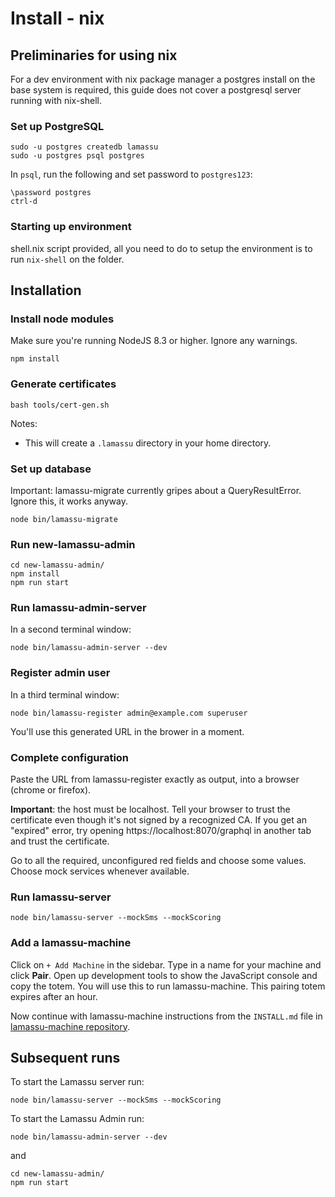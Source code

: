 # Install - nix

## Preliminaries for using nix

For a dev environment with nix package manager a postgres install on the base system is required, this guide does not cover a postgresql server running with nix-shell.

### Set up PostgreSQL

```
sudo -u postgres createdb lamassu
sudo -u postgres psql postgres
```

In ``psql``, run the following and set password to ``postgres123``:

```
\password postgres
ctrl-d
```

### Starting up environment

shell.nix script provided, all you need to do to setup the environment is to run `nix-shell` on the folder. 

## Installation

### Install node modules

Make sure you're running NodeJS 8.3 or higher. Ignore any warnings.

```
npm install
```

### Generate certificates

```
bash tools/cert-gen.sh
```

Notes: 
  - This will create a ``.lamassu`` directory in your home directory.
  
### Set up database

Important: lamassu-migrate currently gripes about a QueryResultError. Ignore this, it works anyway.

```
node bin/lamassu-migrate
```

### Run new-lamassu-admin

```
cd new-lamassu-admin/
npm install
npm run start
```

### Run lamassu-admin-server

In a second terminal window:

```
node bin/lamassu-admin-server --dev
```

### Register admin user

In a third terminal window:

```
node bin/lamassu-register admin@example.com superuser
```

You'll use this generated URL in the brower in a moment.

### Complete configuration

Paste the URL from lamassu-register exactly as output, into a browser (chrome or firefox).

**Important**: the host must be localhost. Tell your browser to trust the certificate even though it's not signed by a recognized CA. If you get an "expired" error, try opening https://localhost:8070/graphql in another tab and trust the certificate.

Go to all the required, unconfigured red fields and choose some values. Choose mock services whenever available.

### Run lamassu-server

```
node bin/lamassu-server --mockSms --mockScoring
```

### Add a lamassu-machine

Click on ``+ Add Machine`` in the sidebar. Type in a name for your machine and click **Pair**. Open up development tools to show the JavaScript console and copy the totem. You will use this to run lamassu-machine. This pairing totem expires after an hour.

Now continue with lamassu-machine instructions from the ``INSTALL.md`` file in [lamassu-machine repository](https://github.com/lamassu/lamassu-machine).

## Subsequent runs

To start the Lamassu server run:

```
node bin/lamassu-server --mockSms --mockScoring
```

To start the Lamassu Admin run:

```
node bin/lamassu-admin-server --dev
```

and

```
cd new-lamassu-admin/
npm run start
```
